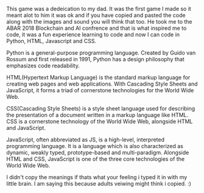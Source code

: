 This game was a dedeication to my dad. It was the first game I made so it meant alot to him it was ok and if you have copied and pasted the code along with the images and sound you will think that too. He took me to the ABAR 2018 Blockchain and AI confrence and that is what inspired me to code, it was a fun experience learning to code and now I can code in Python, HTML, Javascript and CSS. 

Python is a general-purpose programming language. Created by Guido van Rossum and first released in 1991, 
Python has a design philosophy that emphasizes code readability.

HTML(Hypertext Markup Language) is the standard markup language for creating web pages and web applications. With Cascading Style Sheets and JavaScript, it forms a triad of cornerstone technologies for the World Wide Web.

CSS(Cascading Style Sheets) is a style sheet language used for describing the presentation of a document written in a markup language like HTML. CSS is a cornerstone technology of the World Wide Web, alongside HTML and JavaScript.

JavaScript, often abbreviated as JS, is a high-level, interpreted programming language. It is a language which is also characterized as dynamic, weakly typed, prototype-based and multi-paradigm. Alongside HTML and CSS, JavaScript is one of the three core technologies of the World Wide Web.


I didn't copy the meanings if thats what your feeling i typed it in with my little brain. I am saying this because adults veiwing might think i copied. :)
